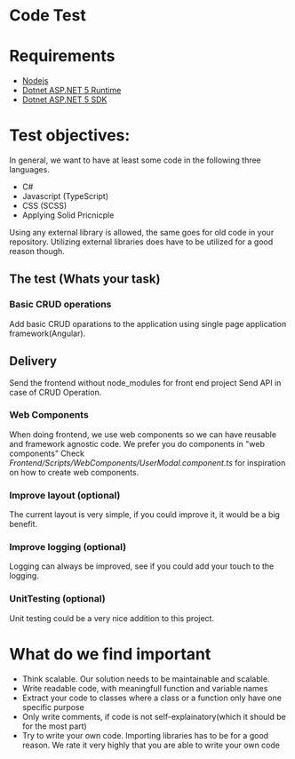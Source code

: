 # Code Test

# Requirements
  - [Nodejs](https://nodejs.org/en/)
  - [Dotnet ASP.NET 5 Runtime](https://dotnet.microsoft.com/download/dotnet/5.0)
  - [Dotnet ASP.NET 5 SDK](https://dotnet.microsoft.com/download/dotnet/5.0)

# Test objectives:
In general, we want to have at least some code in the following three languages.
  - C#
  - Javascript (TypeScript)
  - CSS (SCSS)
  - Applying Solid Pricnicple 

Using any external library is allowed, the same goes for old code in your repository. Utilizing external libraries does have to be utilized for a good reason though.

## The test (Whats your task)
### Basic CRUD operations
Add basic CRUD oparations to the application using single page application framework(Angular).
## Delivery
Send the frontend without node_modules for front end project
Send API in case of CRUD Operation.
### Web Components
When doing frontend, we use web components so we can have reusable and framework agnostic code. We prefer you do components in "web components"
Check *Frontend/Scripts/WebComponents/UserModal.component.ts* for inspiration on how to create web components.

### Improve layout (optional)
The current layout is very simple, if you could improve it, it would be a big benefit.

### Improve logging (optional)
Logging can always be improved, see if you could add your touch to the logging.

### UnitTesting (optional)
Unit testing could be a very nice addition to this project.

# What do we find important
- Think scalable. Our solution needs to be maintainable and scalable.
- Write readable code, with meaningfull function and variable names
- Extract your code to classes where a class or a function only have one specific purpose
- Only write comments, if code is not self-explainatory(which it should be for the most part)
- Try to write your own code. Importing libraries has to be for a good reason. We rate it very highly that you are able to write your own code
